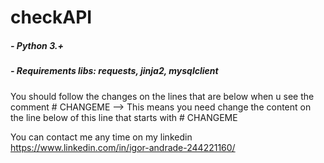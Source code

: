 # checkAPI 

##### - Python 3.+
##### - Requirements libs: requests, jinja2, mysqlclient

You should follow the changes on the lines that are below when u see the comment # CHANGEME --> 
This means you need change the content on the line below of this line that starts with # CHANGEME

You can contact me any time on my linkedin https://www.linkedin.com/in/igor-andrade-244221160/

